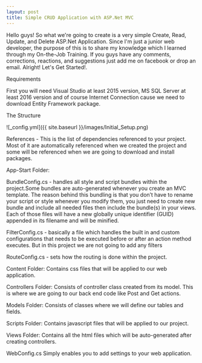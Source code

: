 ```yaml
---
layout: post
title: Simple CRUD Application with ASP.Net MVC
---
```


Hello guys! So what we're going to create is a very simple Create, Read, Update, and Delete ASP.Net Application. Since I'm just a junior web developer, the purpose of this is to share my knowledge which I learned through my On-the-Job Training. If you guys have any comments, corrections, reactions, and suggestions
just add me on facebook or drop an email. Alright! Let's Get Started!. 

Requirements

First you will need Visual Studio at least 2015 version, MS SQL Server at least 2016 version and of course Internet Connection cause we need to download Entity Framework package.

The Structure

![_config.yml]({{ site.baseurl }}/images/Initial_Setup.png)

References - This is the list of dependencies referenced to your project. Most of it are automatically referenced when we created the project and some will be referenced when we are going to download and install
packages.

App-Start Folder:

BundleConfig.cs - handles all style and script bundles within the project.Some bundles are auto-generated whenever you create an MVC template. The reason behind this bundling is that you don’t have to rename your script or style whenever you modify them, you just need to create new bundle and include all needed files then include the bundle(s) in your views. Each of those files will have a new globally unique identifier (GUID) appended in its filename and will be minified.

FilterConfig.cs - basically a file which handles the built in and custom configurations that needs to be executed before or after an action method executes. But in this project we are not going to add any filters

RouteConfig.cs - sets how the routing is done within the project. 

Content Folder:
  Contains css files that will be applied to our web application.

Controllers Folder:
  Consists of controller class created from its model. This is where we are going to our back end code like Post and Get actions.

Models Folder:
  Consists of classes where we will define our tables and fields.

Scripts Folder:
  Contains javascript files that will be applied to our project.

Views Folder:
  Contains all the html files which will be auto-generated after creating controllers.

WebConfig.cs
  Simply enables you to add settings to your web application.
